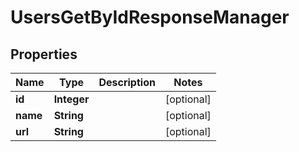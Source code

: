 

# UsersGetByIdResponseManager


## Properties

| Name | Type | Description | Notes |
|------------ | ------------- | ------------- | -------------|
|**id** | **Integer** |  |  [optional] |
|**name** | **String** |  |  [optional] |
|**url** | **String** |  |  [optional] |



